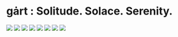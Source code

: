 # gȧrt : Solitude. Solace. Serenity.

![](flowforce1.png)
![](flowforce2.png)
![](flowforce3.png)
![](flowforce4.png)
![](Eclipse.png)
![](Spring.png)
![](Eclectic.png)
![](emergence.png)
